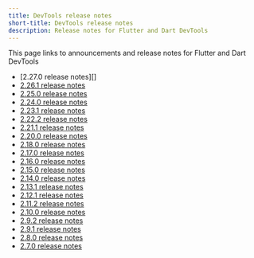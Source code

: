 ```yaml
---
title: DevTools release notes
short-title: DevTools release notes
description: Release notes for Flutter and Dart DevTools
---
```


This page links to announcements and release notes for
Flutter and Dart DevTools

* [2.27.0 release notes][]
* [2.26.1 release notes][]
* [2.25.0 release notes][]
* [2.24.0 release notes][]
* [2.23.1 release notes][]
* [2.22.2 release notes][]
* [2.21.1 release notes][]
* [2.20.0 release notes][]
* [2.18.0 release notes][]
* [2.17.0 release notes][]
* [2.16.0 release notes][]
* [2.15.0 release notes][]
* [2.14.0 release notes][]
* [2.13.1 release notes][]
* [2.12.1 release notes][]
* [2.11.2 release notes][]
* [2.10.0 release notes][]
* [2.9.2 release notes][]
* [2.9.1 release notes][]
* [2.8.0 release notes][]
* [2.7.0 release notes][]

[2.26.1 release notes]: {{site.url}}/tools/devtools/release-notes/release-notes-2.26.1
[2.25.0 release notes]: {{site.url}}/tools/devtools/release-notes/release-notes-2.25.0
[2.24.0 release notes]: {{site.url}}/tools/devtools/release-notes/release-notes-2.24.0
[2.23.1 release notes]: {{site.url}}/tools/devtools/release-notes/release-notes-2.23.1
[2.22.2 release notes]: {{site.url}}/tools/devtools/release-notes/release-notes-2.22.2
[2.21.1 release notes]: {{site.url}}/tools/devtools/release-notes/release-notes-2.21.1
[2.20.0 release notes]: {{site.url}}/tools/devtools/release-notes/release-notes-2.20.0
[2.18.0 release notes]: {{site.url}}/tools/devtools/release-notes/release-notes-2.18.0
[2.17.0 release notes]: {{site.url}}/tools/devtools/release-notes/release-notes-2.17.0
[2.16.0 release notes]: {{site.url}}/tools/devtools/release-notes/release-notes-2.16.0
[2.15.0 release notes]: {{site.url}}/tools/devtools/release-notes/release-notes-2.15.0
[2.14.0 release notes]: {{site.url}}/tools/devtools/release-notes/release-notes-2.14.0
[2.13.1 release notes]: {{site.url}}/tools/devtools/release-notes/release-notes-2.13.1
[2.12.1 release notes]: {{site.url}}/tools/devtools/release-notes/release-notes-2.12.1
[2.11.2 release notes]: {{site.url}}/tools/devtools/release-notes/release-notes-2.11.2
[2.10.0 release notes]: {{site.url}}/tools/devtools/release-notes/release-notes-2.10.0
[2.9.2 release notes]: {{site.url}}/tools/devtools/release-notes/release-notes-2.9.2
[2.9.1 release notes]: {{site.url}}/tools/devtools/release-notes/release-notes-2.9.1
[2.8.0 release notes]: {{site.url}}/tools/devtools/release-notes/release-notes-2.8.0
[2.7.0 release notes]: {{site.url}}/tools/devtools/release-notes/release-notes-2.7.0
